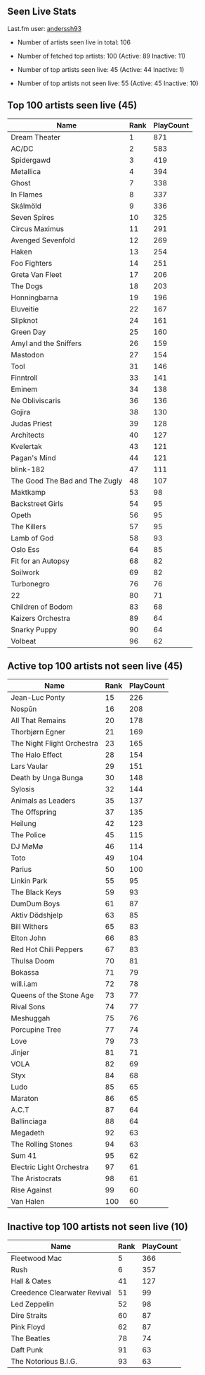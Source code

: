 ## Seen Live Stats

Last.fm user: [anderssh93](https://www.last.fm/user/anderssh93)

- Number of artists seen live in total: 106

- Number of fetched top artists: 100 (Active: 89 Inactive: 11)

- Number of top artists seen live: 45 (Active: 44 Inactive: 1)

- Number of top artists not seen live: 55 (Active: 45 Inactive: 10)

## Top 100 artists seen live (45)

Name                           | Rank | PlayCount
------------------------------ | ---- | ---------
Dream Theater                  | 1    | 871      
AC/DC                          | 2    | 583      
Spidergawd                     | 3    | 419      
Metallica                      | 4    | 394      
Ghost                          | 7    | 338      
In Flames                      | 8    | 337      
Skálmöld                       | 9    | 336      
Seven Spires                   | 10   | 325      
Circus Maximus                 | 11   | 291      
Avenged Sevenfold              | 12   | 269      
Haken                          | 13   | 254      
Foo Fighters                   | 14   | 251      
Greta Van Fleet                | 17   | 206      
The Dogs                       | 18   | 203      
Honningbarna                   | 19   | 196      
Eluveitie                      | 22   | 167      
Slipknot                       | 24   | 161      
Green Day                      | 25   | 160      
Amyl and the Sniffers          | 26   | 159      
Mastodon                       | 27   | 154      
Tool                           | 31   | 146      
Finntroll                      | 33   | 141      
Eminem                         | 34   | 138      
Ne Obliviscaris                | 36   | 136      
Gojira                         | 38   | 130      
Judas Priest                   | 39   | 128      
Architects                     | 40   | 127      
Kvelertak                      | 43   | 121      
Pagan's Mind                   | 44   | 121      
blink-182                      | 47   | 111      
The Good The Bad and The Zugly | 48   | 107      
Maktkamp                       | 53   | 98       
Backstreet Girls               | 54   | 95       
Opeth                          | 56   | 95       
The Killers                    | 57   | 95       
Lamb of God                    | 58   | 93       
Oslo Ess                       | 64   | 85       
Fit for an Autopsy             | 68   | 82       
Soilwork                       | 69   | 82       
Turbonegro                     | 76   | 76       
22                             | 80   | 71       
Children of Bodom              | 83   | 68       
Kaizers Orchestra              | 89   | 64       
Snarky Puppy                   | 90   | 64       
Volbeat                        | 96   | 62       

## Active top 100 artists not seen live (45)

Name                       | Rank | PlayCount
-------------------------- | ---- | ---------
Jean-Luc Ponty             | 15   | 226      
Nospūn                     | 16   | 208      
All That Remains           | 20   | 178      
Thorbjørn Egner            | 21   | 169      
The Night Flight Orchestra | 23   | 165      
The Halo Effect            | 28   | 154      
Lars Vaular                | 29   | 151      
Death by Unga Bunga        | 30   | 148      
Sylosis                    | 32   | 144      
Animals as Leaders         | 35   | 137      
The Offspring              | 37   | 135      
Heilung                    | 42   | 123      
The Police                 | 45   | 115      
DJ MøMø                    | 46   | 114      
Toto                       | 49   | 104      
Parius                     | 50   | 100      
Linkin Park                | 55   | 95       
The Black Keys             | 59   | 93       
DumDum Boys                | 61   | 87       
Aktiv Dödshjelp            | 63   | 85       
Bill Withers               | 65   | 83       
Elton John                 | 66   | 83       
Red Hot Chili Peppers      | 67   | 83       
Thulsa Doom                | 70   | 81       
Bokassa                    | 71   | 79       
will.i.am                  | 72   | 78       
Queens of the Stone Age    | 73   | 77       
Rival Sons                 | 74   | 77       
Meshuggah                  | 75   | 76       
Porcupine Tree             | 77   | 74       
Love                       | 79   | 73       
Jinjer                     | 81   | 71       
VOLA                       | 82   | 69       
Styx                       | 84   | 68       
Ludo                       | 85   | 65       
Maraton                    | 86   | 65       
A.C.T                      | 87   | 64       
Ballinciaga                | 88   | 64       
Megadeth                   | 92   | 63       
The Rolling Stones         | 94   | 63       
Sum 41                     | 95   | 62       
Electric Light Orchestra   | 97   | 61       
The Aristocrats            | 98   | 61       
Rise Against               | 99   | 60       
Van Halen                  | 100  | 60       

## Inactive top 100 artists not seen live (10)

Name                         | Rank | PlayCount
---------------------------- | ---- | ---------
Fleetwood Mac                | 5    | 366      
Rush                         | 6    | 357      
Hall & Oates                 | 41   | 127      
Creedence Clearwater Revival | 51   | 99       
Led Zeppelin                 | 52   | 98       
Dire Straits                 | 60   | 87       
Pink Floyd                   | 62   | 87       
The Beatles                  | 78   | 74       
Daft Punk                    | 91   | 63       
The Notorious B.I.G.         | 93   | 63       
